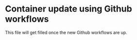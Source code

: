 Container update using Github workflows
=======================================

This file will get filled once the new Github workflows are up.
